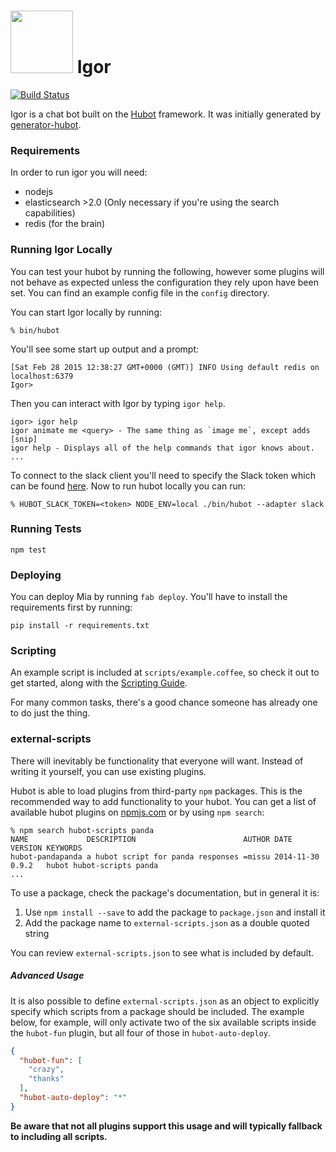 # <img src="http://i.imgur.com/GDEhZbY.png" width="100"/> Igor

[![Build Status](https://travis-ci.org/dimagi/igor.svg?branch=master)](https://travis-ci.org/dimagi/igor)

Igor is a chat bot built on the [Hubot][hubot] framework. It was
initially generated by [generator-hubot][generator-hubot].


[hubot]: http://hubot.github.com
[generator-hubot]: https://github.com/github/generator-hubot

### Requirements

In order to run igor you will need:

- nodejs
- elasticsearch >2.0 (Only necessary if you're using the search capabilities)
- redis (for the brain)

### Running Igor Locally

You can test your hubot by running the following, however some plugins will not
behave as expected unless the configuration they rely
upon have been set. You can find an example config file in the `config` directory.

You can start Igor locally by running:

    % bin/hubot

You'll see some start up output and a prompt:

    [Sat Feb 28 2015 12:38:27 GMT+0000 (GMT)] INFO Using default redis on localhost:6379
    Igor>

Then you can interact with Igor by typing `igor help`.

    igor> igor help
    igor animate me <query> - The same thing as `image me`, except adds [snip]
    igor help - Displays all of the help commands that igor knows about.
    ...

To connect to the slack client you'll need to specify the Slack token which can be found [here](https://dimagi.slack.com/services/B0CDDUNAH). Now to run hubot locally you can run:

    % HUBOT_SLACK_TOKEN=<token> NODE_ENV=local ./bin/hubot --adapter slack

### Running Tests

```
npm test
```

### Deploying

You can deploy Mia by running `fab deploy`. You'll have to install the requirements first by running:

```
pip install -r requirements.txt
```

### Scripting

An example script is included at `scripts/example.coffee`, so check it out to
get started, along with the [Scripting Guide](scripting-docs).

For many common tasks, there's a good chance someone has already one to do just
the thing.

[scripting-docs]: https://github.com/github/hubot/blob/master/docs/scripting.md

### external-scripts

There will inevitably be functionality that everyone will want. Instead of
writing it yourself, you can use existing plugins.

Hubot is able to load plugins from third-party `npm` packages. This is the
recommended way to add functionality to your hubot. You can get a list of
available hubot plugins on [npmjs.com](npmjs) or by using `npm search`:

    % npm search hubot-scripts panda
    NAME             DESCRIPTION                        AUTHOR DATE       VERSION KEYWORDS
    hubot-pandapanda a hubot script for panda responses =missu 2014-11-30 0.9.2   hubot hubot-scripts panda
    ...


To use a package, check the package's documentation, but in general it is:

1. Use `npm install --save` to add the package to `package.json` and install it
2. Add the package name to `external-scripts.json` as a double quoted string

You can review `external-scripts.json` to see what is included by default.

##### Advanced Usage

It is also possible to define `external-scripts.json` as an object to
explicitly specify which scripts from a package should be included. The example
below, for example, will only activate two of the six available scripts inside
the `hubot-fun` plugin, but all four of those in `hubot-auto-deploy`.

```json
{
  "hubot-fun": [
    "crazy",
    "thanks"
  ],
  "hubot-auto-deploy": "*"
}
```

**Be aware that not all plugins support this usage and will typically fallback
to including all scripts.**

[npmjs]: https://www.npmjs.com
